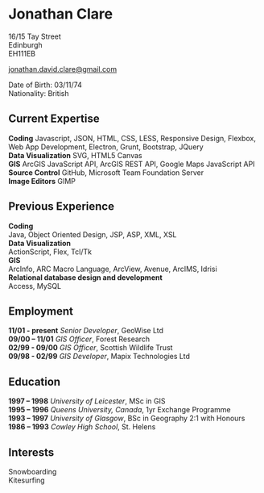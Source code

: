 # Jonathan Clare

16/15 Tay Street  
Edinburgh  
EH111EB

jonathan.david.clare@gmail.com

Date of Birth: 03/11/74  
Nationality: British

## Current Expertise

**Coding** Javascript, JSON, HTML, CSS, LESS, Responsive Design, Flexbox, Web App Development, Electron, Grunt, Bootstrap, JQuery  
**Data Visualization** SVG, HTML5 Canvas  
**GIS** ArcGIS JavaScript API, ArcGIS REST API, Google Maps JavaScript API  
**Source Control** GitHub, Microsoft Team Foundation Server  
**Image Editors** GIMP  

## Previous Experience

**Coding**  
Java, Object Oriented Design, JSP, ASP, XML, XSL  
**Data Visualization**  
ActionScript, Flex, Tcl/Tk  
**GIS**  
ArcInfo, ARC Macro Language, ArcView, Avenue, ArcIMS, Idrisi  
**Relational database design and development**  
Access, MySQL  

## Employment

**11/01 - present** *Senior Developer*, GeoWise Ltd  
**09/00 – 11/01** *GIS Officer*, Forest Research  
**02/99 - 09/00** *GIS Officer*, Scottish Wildlife Trust   
**09/98 - 02/99** *GIS Developer*, Mapix Technologies Ltd

## Education

**1997 – 1998** *University of Leicester*, MSc in GIS      
**1995 – 1996** *Queens University, Canada*, 1yr Exchange Programme  
**1993 – 1997** *University of Glasgow*, BSc in Geography 2:1 with Honours  
**1986 – 1993** *Cowley High School*, St. Helens

## Interests
Snowboarding  
Kitesurfing 